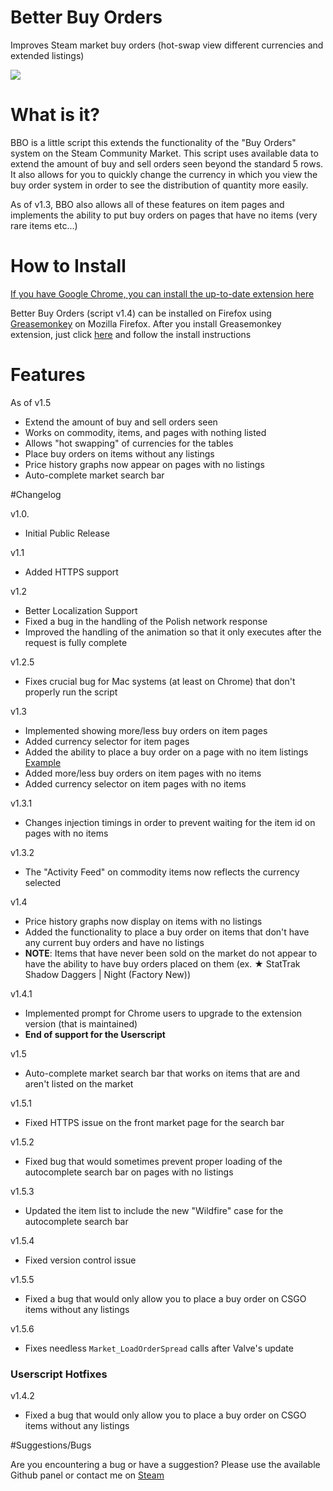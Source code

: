 # Better Buy Orders
Improves Steam market buy orders (hot-swap view different currencies and extended listings)

<img src="http://fat.gfycat.com/LiquidRelievedBarebirdbat.gif"></img>
# What is it?

BBO is a little script this extends the functionality of the "Buy Orders" system on the Steam Community Market. This script uses available data to extend the amount of buy and sell orders seen beyond the standard 5 rows. It also allows for you to quickly change the currency in which you view the buy order system in order to see the distribution of quantity more easily.

As of v1.3, BBO also allows all of these features on item pages and implements the ability to put buy orders on pages that have no items (very rare items etc...)

# How to Install
<a href="https://chrome.google.com/webstore/detail/better-buy-orders/fdohejjlbpikihghncmaejajdbpoiebj">If you have Google Chrome, you can install the up-to-date extension here</a>
 
Better Buy Orders (script v1.4) can be installed on Firefox using <a href="https://addons.mozilla.org/en-US/firefox/addon/greasemonkey/">Greasemonkey</a> on Mozilla Firefox. After you install Greasemonkey extension, just click <a href="https://github.com/Step7750/BetterBuyOrders/raw/master/master.user.js">here</a> and follow the install instructions

# Features
As of v1.5
* Extend the amount of buy and sell orders seen
* Works on commodity, items, and pages with nothing listed
* Allows "hot swapping" of currencies for the tables
* Place buy orders on items without any listings
* Price history graphs now appear on pages with no listings
* Auto-complete market search bar

#Changelog

v1.0.
* Initial Public Release

v1.1 
* Added HTTPS support

v1.2 
* Better Localization Support
* Fixed a bug in the handling of the Polish network response
* Improved the handling of the animation so that it only executes after the request is fully complete

v1.2.5
* Fixes crucial bug for Mac systems (at least on Chrome) that don't properly run the script

v1.3
* Implemented showing more/less buy orders on item pages
* Added currency selector for item pages
* Added the ability to place a buy order on a page with no item listings <a href="http://steamcommunity.com/market/listings/730/AWP%20%7C%20Dragon%20Lore%20%28Factory%20New%29">Example</a>
* Added more/less buy orders on item pages with no items
* Added currency selector on item pages with no items

v1.3.1
* Changes injection timings in order to prevent waiting for the item id on pages with no items

v1.3.2
* The "Activity Feed" on commodity items now reflects the currency selected

v1.4
* Price history graphs now display on items with no listings
* Added the functionality to place a buy order on items that don't have any current buy orders and have no listings
* **NOTE**: Items that have never been sold on the market do not appear to have the ability to have buy orders placed on them (ex. ★ StatTrak Shadow Daggers | Night (Factory New))

v1.4.1
* Implemented prompt for Chrome users to upgrade to the extension version (that is maintained)
* **End of support for the Userscript**

v1.5
* Auto-complete market search bar that works on items that are and aren't listed on the market

v1.5.1
* Fixed HTTPS issue on the front market page for the search bar

v1.5.2
* Fixed bug that would sometimes prevent proper loading of the autocomplete search bar on pages with no listings

v1.5.3
* Updated the item list to include the new "Wildfire" case for the autocomplete search bar

v1.5.4
* Fixed version control issue

v1.5.5
* Fixed a bug that would only allow you to place a buy order on CSGO items without any listings

v1.5.6
* Fixes needless `Market_LoadOrderSpread` calls after Valve's update


### Userscript Hotfixes

v1.4.2
* Fixed a bug that would only allow you to place a buy order on CSGO items without any listings


#Suggestions/Bugs

Are you encountering a bug or have a suggestion? Please use the available Github panel or contact me on <a href="http://steamcommunity.com/id/Step7750/">Steam</a>


